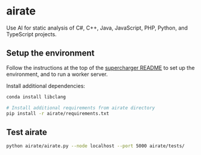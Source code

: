 # airate

Use AI for static analysis of C#, C++, Java, JavaScript, PHP, Python, and TypeScript projects.

## Setup the environment

Follow the instructions at the top of the [supercharger README](https://github.com/catid/supercharger/) to set up the environment, and to run a worker server.

Install additional dependencies:

```bash
conda install libclang

# Install additional requirements from airate directory
pip install -r airate/requirements.txt
```

## Test airate

```bash
python airate/airate.py --node localhost --port 5000 airate/tests/
```
